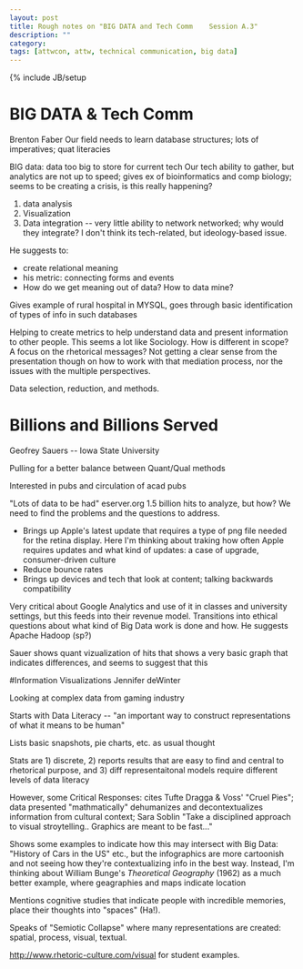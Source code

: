 ```yaml
---
layout: post
title: Rough notes on "BIG DATA and Tech Comm    Session A.3"
description: ""
category: 
tags: [attwcon, attw, technical communication, big data]
---
```

{% include JB/setup
# BIG DATA & Tech Comm
Brenton Faber
Our field needs to learn database structures; lots of imperatives; quat literacies

BIG data: data too big to store for current tech
Our tech ability to gather, but analytics are not up to speed; gives ex of bioinformatics and comp biology; seems to be creating a crisis, is this really happening?

1. data analysis
2. Visualization
3. Data integration -- very little ability to network networked; why would they integrate? I don't think its tech-related, but ideology-based issue.

He suggests to:
- create relational meaning
- his metric: connecting forms and events
- How do we get meaning out of data? How to data mine?

Gives example of rural hospital in MYSQL, goes through basic identification of types of info in such databases

Helping to create metrics to help understand data and present information to other people. This seems a lot like Sociology. How is different in scope? A focus on the rhetorical messages? Not getting a clear sense from the presentation though on how to work with that mediation process, nor the issues with the multiple perspectives. 

Data selection, reduction, and methods.

# Billions and Billions Served

Geofrey Sauers -- Iowa State University

Pulling for a better balance between Quant/Qual methods

Interested in pubs and circulation of acad pubs

"Lots of data to be had" eserver.org 1.5 billion hits to analyze, but how? We need to find the problems and the questions to address.

- Brings up Apple's latest update that requires a type of png file needed for the retina display. Here I'm thinking about traking how often Apple requires updates and what kind of updates: a case of upgrade, consumer-driven culture
- Reduce bounce rates
- Brings up devices and tech that look at content; talking backwards compatibility

Very critical about Google Analytics and use of it in classes and university settings, but this feeds into their revenue model. Transitions into ethical questions about what kind of Big Data work is done and how. He suggests Apache Hadoop (sp?)

Sauer shows quant vizualization of hits that shows a very basic graph that indicates differences, and seems to suggest that this 

#Information Visualizations
Jennifer deWinter

Looking at complex data from gaming industry

Starts with Data Literacy -- "an important way to construct representations of what it means to be human"

Lists basic snapshots, pie charts, etc. as usual thought

Stats are 1) discrete, 2) reports results that are easy to find and central to rhetorical purpose, and 3) diff representaitonal models require different levels of data literacy

However, some Critical Responses: cites Tufte Dragga & Voss' "Cruel Pies"; data presented "mathmatically" dehumanizes and decontextualizes information from cultural context; Sara Soblin "Take a disciplined approach to visual stroytelling.. Graphics are meant to be fast..."

Shows some examples to indicate how this may intersect with Big Data: "History of Cars in the US" etc., but the infographics are more cartoonish and not seeing how they're contextualizing info in the best way. Instead, I'm thinking about William Bunge's _Theoretical Geography_ (1962) as a much better example, where geagraphies and maps indicate location

Mentions cognitive studies that indicate people with incredible memories, place their thoughts into "spaces" (Ha!).

Speaks of "Semiotic Collapse" where many representations are created: spatial, process, visual, textual.

http://www.rhetoric-culture.com/visual for student examples.


